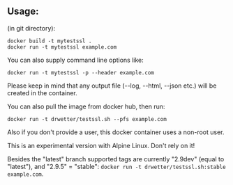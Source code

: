 ## Usage:

(in git directory):
```
docker build -t mytestssl .
docker run -t mytestssl example.com
```

You can also supply command line options like:

``docker run -t mytestssl -p --header example.com``

Please keep in mind that any output file (--log, --html, --json etc.) will be created
in the container.


You can also pull the image from docker hub, then run:
```
docker run -t drwetter/testssl.sh --pfs example.com
```

Also if you don't provide a user, this docker container uses
a non-root user.

This is an experimental version with Alpine Linux. Don\'t rely on it!

Besides the "latest" branch supported tags are currently "2.9dev" (equal to "latest"), and
"2.9.5" = "stable": ``docker run -t drwetter/testssl.sh:stable example.com``.
